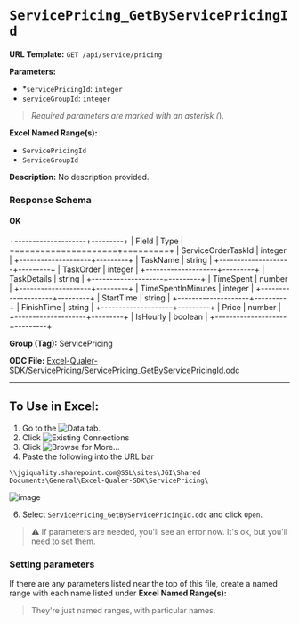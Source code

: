 # `ServicePricing_GetByServicePricingId`

**URL Template:**
`GET /api/service/pricing`

**Parameters:**
- *`servicePricingId`: `integer`
- `serviceGroupId`: `integer`


> *Required parameters are marked with an asterisk (*).

**Excel Named Range(s):**
- `ServicePricingId`
- `ServiceGroupId`


**Description:**
No description provided.

### Response Schema

#### OK

+--------------------+---------+
| Field              | Type    |
+====================+=========+
| ServiceOrderTaskId | integer |
+--------------------+---------+
| TaskName           | string  |
+--------------------+---------+
| TaskOrder          | integer |
+--------------------+---------+
| TaskDetails        | string  |
+--------------------+---------+
| TimeSpent          | number  |
+--------------------+---------+
| TimeSpentInMinutes | integer |
+--------------------+---------+
| StartTime          | string  |
+--------------------+---------+
| FinishTime         | string  |
+--------------------+---------+
| Price              | number  |
+--------------------+---------+
| IsHourly           | boolean |
+--------------------+---------+

**Group (Tag):**
ServicePricing

**ODC File:**
[Excel-Qualer-SDK/ServicePricing/ServicePricing_GetByServicePricingId.odc](https://github.com/Johnson-Gage-Inspection-Inc/qualer-sdk-odc/blob/main/Excel-Qualer-SDK/ServicePricing/ServicePricing_GetByServicePricingId.odc)

---

To Use in Excel:
---

1. Go to the ![`Data`](https://github.com/user-attachments/assets/da437a70-57b3-4c5b-bb01-4910ece19ed1)
 tab.
3. Click ![Existing Connections](https://github.com/user-attachments/assets/a2f1ed67-b2e0-4c23-ac90-68c870e60289)
4. Click ![`Browse for More...`](https://github.com/user-attachments/assets/8e698494-6865-41e7-b6fa-043aea81809a)
5. Paste the following into the URL bar
```
\\jgiquality.sharepoint.com@SSL\sites\JGI\Shared Documents\General\Excel-Qualer-SDK\ServicePricing\
```

![image](https://github.com/user-attachments/assets/1e1a8d87-0377-446d-aaf5-d78562991db3)

6. Select `ServicePricing_GetByServicePricingId.odc` and click `Open`.

> ⚠️ If parameters are needed, you'll see an error now. It's ok, but you'll need to set them.

### Setting parameters
If there are any parameters listed near the top of this file, create a named range with each name listed under **Excel Named Range(s):**
> They're just named ranges, with particular names.
